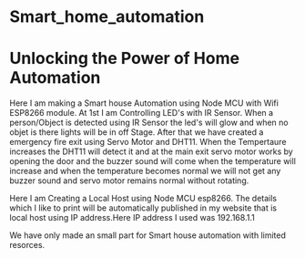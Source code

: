 # Smart_home_automation
# Unlocking the Power of Home Automation
Here I am making a Smart house Automation using Node MCU with Wifi ESP8266 module.
At 1st I am Controlling LED's with IR Sensor. When a person/Object is detected using IR Sensor the led's will glow and when no objet is there lights will be in off Stage.
After that we have created a emergency fire exit using Servo Motor and DHT11. When the Tempertaure increases the DHT11 will detect it and at the main exit servo motor works by opening the door and the buzzer sound will come when the temperature will increase and when the temperature becomes normal we will not get any buzzer sound and servo motor remains normal without rotating.

Here I am Creating a Local Host using Node MCU esp8266.
The details which I like to print will be automatically published in my website that is local host using IP address.Here IP address I used was 192.168.1.1

We have only made an small part for Smart house automation with limited resorces.

